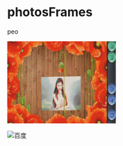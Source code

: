 # photosFrames
peo

![效果图](https://github.com/youyuanme/photosFrames/blob/master/iamges/device-2016-10-31-175503_36-118.gif?raw=true)

![百度](http://www.baidu.com/img/bdlogo.png)
